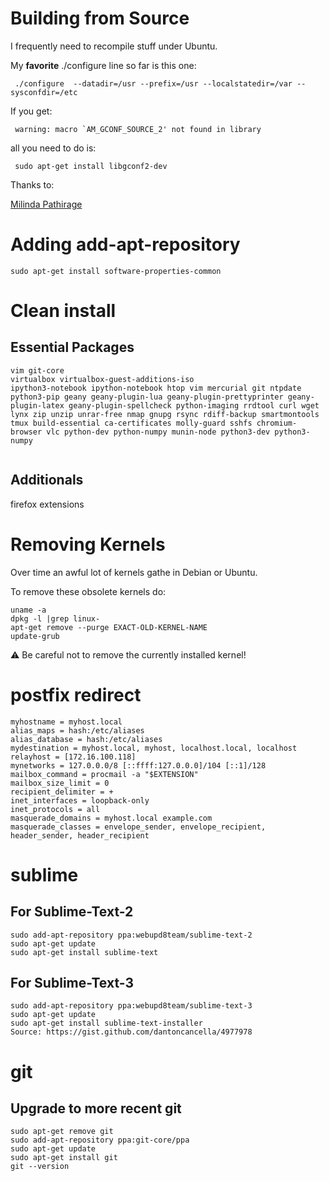 # Building from Source

I frequently need to recompile stuff under Ubuntu.

My **favorite** ./configure line so far is this one:

```
 ./configure  --datadir=/usr --prefix=/usr --localstatedir=/var --sysconfdir=/etc
```

If you get:

```
 warning: macro `AM_GCONF_SOURCE_2' not found in library
```

all you need to do is:

```
 sudo apt-get install libgconf2-dev
```

Thanks to:

[Milinda Pathirage](http://mpathirage.com/fixing-macro-am_gconf_source_2-not-found-in-library-in-ubuntu/)

# Adding **add-apt-repository**

```
sudo apt-get install software-properties-common
```

# Clean install

## Essential Packages

```
vim git-core
virtualbox virtualbox-guest-additions-iso 
ipython3-notebook ipython-notebook htop vim mercurial git ntpdate python3-pip geany geany-plugin-lua geany-plugin-prettyprinter geany-plugin-latex geany-plugin-spellcheck python-imaging rrdtool curl wget lynx zip unzip unrar-free nmap gnupg rsync rdiff-backup smartmontools tmux build-essential ca-certificates molly-guard sshfs chromium-browser vlc python-dev python-numpy munin-node python3-dev python3-numpy


```
## Additionals

firefox extensions


# Removing Kernels

Over time an awful lot of kernels gathe in Debian or Ubuntu.

To remove these obsolete kernels do:

```
uname -a
dpkg -l |grep linux-
apt-get remove --purge EXACT-OLD-KERNEL-NAME
update-grub
```

:warning: Be careful not to remove the currently installed kernel!

# postfix redirect


```
myhostname = myhost.local
alias_maps = hash:/etc/aliases
alias_database = hash:/etc/aliases
mydestination = myhost.local, myhost, localhost.local, localhost
relayhost = [172.16.100.118]
mynetworks = 127.0.0.0/8 [::ffff:127.0.0.0]/104 [::1]/128
mailbox_command = procmail -a "$EXTENSION"
mailbox_size_limit = 0
recipient_delimiter = +
inet_interfaces = loopback-only
inet_protocols = all
masquerade_domains = myhost.local example.com
masquerade_classes = envelope_sender, envelope_recipient, header_sender, header_recipient
```

# sublime

## For Sublime-Text-2

```
sudo add-apt-repository ppa:webupd8team/sublime-text-2
sudo apt-get update
sudo apt-get install sublime-text
```

## For Sublime-Text-3

```
sudo add-apt-repository ppa:webupd8team/sublime-text-3
sudo apt-get update
sudo apt-get install sublime-text-installer
Source: https://gist.github.com/dantoncancella/4977978
```

# git
## Upgrade to more recent git

```
sudo apt-get remove git
sudo add-apt-repository ppa:git-core/ppa
sudo apt-get update
sudo apt-get install git
git --version
```
